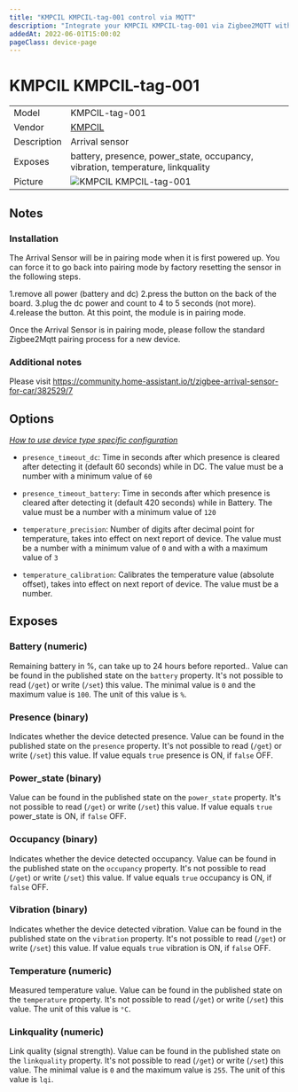 ```yaml
---
title: "KMPCIL KMPCIL-tag-001 control via MQTT"
description: "Integrate your KMPCIL KMPCIL-tag-001 via Zigbee2MQTT with whatever smart home infrastructure you are using without the vendor's bridge or gateway."
addedAt: 2022-06-01T15:00:02
pageClass: device-page
---
```


<!-- !!!! -->
<!-- ATTENTION: This file is auto-generated through docgen! -->
<!-- You can only edit the "Notes"-Section between the two comment lines "Notes BEGIN" and "Notes END". -->
<!-- Do not use h1 or h2 heading within "## Notes"-Section. -->
<!-- !!!! -->

# KMPCIL KMPCIL-tag-001

|     |     |
|-----|-----|
| Model | KMPCIL-tag-001  |
| Vendor  | [KMPCIL](/supported-devices/#v=KMPCIL)  |
| Description | Arrival sensor |
| Exposes | battery, presence, power_state, occupancy, vibration, temperature, linkquality |
| Picture | ![KMPCIL KMPCIL-tag-001](https://www.zigbee2mqtt.io/images/devices/KMPCIL-tag-001.jpg) |


<!-- Notes BEGIN: You can edit here. Add "## Notes" headline if not already present. -->
## Notes

### Installation
The Arrival Sensor will be in pairing mode when it is first powered up.  You can force it to go back into pairing mode by factory resetting the sensor in the following steps.

1.remove all power (battery and dc)
2.press the button on the back of the board.
3.plug the dc power and count to 4 to 5 seconds (not more).
4.release the button. At this point, the module is in pairing mode.

Once the Arrival Sensor is in pairing mode,  please follow the standard Zigbee2Mqtt pairing process for a new device. 

### Additional notes
Please visit https://community.home-assistant.io/t/zigbee-arrival-sensor-for-car/382529/7
<!-- Notes END: Do not edit below this line -->



## Options
*[How to use device type specific configuration](../guide/configuration/devices-groups.md#specific-device-options)*

* `presence_timeout_dc`: Time in seconds after which presence is cleared after detecting it (default 60 seconds) while in DC. The value must be a number with a minimum value of `60`

* `presence_timeout_battery`: Time in seconds after which presence is cleared after detecting it (default 420 seconds) while in Battery. The value must be a number with a minimum value of `120`

* `temperature_precision`: Number of digits after decimal point for temperature, takes into effect on next report of device. The value must be a number with a minimum value of `0` and with a with a maximum value of `3`

* `temperature_calibration`: Calibrates the temperature value (absolute offset), takes into effect on next report of device. The value must be a number.


## Exposes

### Battery (numeric)
Remaining battery in %, can take up to 24 hours before reported..
Value can be found in the published state on the `battery` property.
It's not possible to read (`/get`) or write (`/set`) this value.
The minimal value is `0` and the maximum value is `100`.
The unit of this value is `%`.

### Presence (binary)
Indicates whether the device detected presence.
Value can be found in the published state on the `presence` property.
It's not possible to read (`/get`) or write (`/set`) this value.
If value equals `true` presence is ON, if `false` OFF.

### Power_state (binary)
Value can be found in the published state on the `power_state` property.
It's not possible to read (`/get`) or write (`/set`) this value.
If value equals `true` power_state is ON, if `false` OFF.

### Occupancy (binary)
Indicates whether the device detected occupancy.
Value can be found in the published state on the `occupancy` property.
It's not possible to read (`/get`) or write (`/set`) this value.
If value equals `true` occupancy is ON, if `false` OFF.

### Vibration (binary)
Indicates whether the device detected vibration.
Value can be found in the published state on the `vibration` property.
It's not possible to read (`/get`) or write (`/set`) this value.
If value equals `true` vibration is ON, if `false` OFF.

### Temperature (numeric)
Measured temperature value.
Value can be found in the published state on the `temperature` property.
It's not possible to read (`/get`) or write (`/set`) this value.
The unit of this value is `°C`.

### Linkquality (numeric)
Link quality (signal strength).
Value can be found in the published state on the `linkquality` property.
It's not possible to read (`/get`) or write (`/set`) this value.
The minimal value is `0` and the maximum value is `255`.
The unit of this value is `lqi`.


